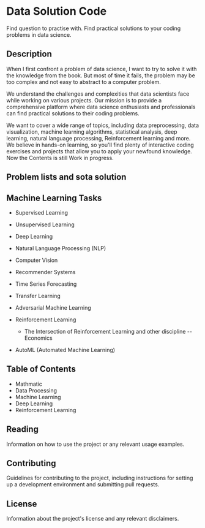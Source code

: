# Data Solution Code
Find question to practise with.
Find practical solutions to your coding problems in data science.


## Description
When I first confront a problem of data science, I want to try to solve it with the knowledge from the book. But most of time it fails, the problem may be too complex and not easy to abstract to a computer problem. 

We understand the challenges and complexities that data scientists face while working on various projects. Our mission is to provide a comprehensive platform where data science enthusiasts and professionals can find practical solutions to their coding problems.

We want to cover a wide range of topics, including data preprocessing, data visualization, machine learning algorithms, statistical analysis, deep learning, natural language processing, Reinforcement learning and more. We believe in hands-on learning, so you'll find plenty of interactive coding exercises and projects that allow you to apply your newfound knowledge. Now the Contents is still Work in progress.

## Problem lists and sota solution

## Machine Learning Tasks

- Supervised Learning

- Unsupervised Learning

- Deep Learning

- Natural Language Processing (NLP)

- Computer Vision

- Recommender Systems

- Time Series Forecasting

- Transfer Learning

- Adversarial Machine Learning

- Reinforcement Learning
    - The Intersection of Reinforcement Learning and other discipline
    -- Economics
- AutoML (Automated Machine Learning)




## Table of Contents

- Mathmatic
- Data Processing
- Machine Learning 
- Deep Learning
- Reinforcement Learning


## Reading

Information on how to use the project or any relevant usage examples.

## Contributing

Guidelines for contributing to the project, including instructions for setting up a development environment and submitting pull requests.

## License

Information about the project's license and any relevant disclaimers.
